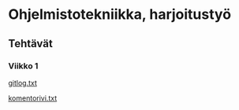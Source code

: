 # Ohjelmistotekniikka, harjoitustyö
## Tehtävät
### Viikko 1

[gitlog.txt](https://github.com/peltomaa/ot-harjoitustyo/blob/main/laskarit/viikko1/gitlog.txt)

[komentorivi.txt](https://github.com/peltomaa/ot-harjoitustyo/blob/main/laskarit/viikko1/komentorivi.txt)
